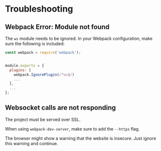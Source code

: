 # Troubleshooting

## Webpack Error: Module not found

The `ws` module needs to be ignored. In your Webpack configuration, make sure the following is included:

```js
const webpack = require('webpack');


module.exports = {
  plugins: [
    webpack.IgnorePlugin(/^ws$/)
    ...
  ],
  ...
};
```


## Websocket calls are not responding

The project must be served over SSL.

When using `webpack-dev-server`, make sure to add the `--https` flag.

The browser might show a warning that the website is insecure. Just ignore this warning and continue.
